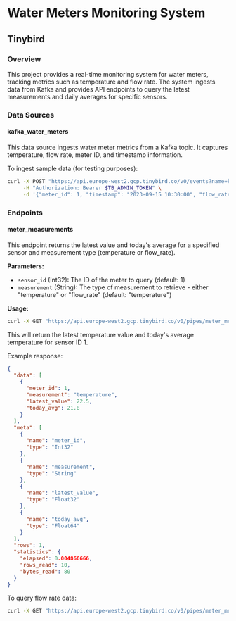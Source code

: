 
# Water Meters Monitoring System

## Tinybird

### Overview
This project provides a real-time monitoring system for water meters, tracking metrics such as temperature and flow rate. The system ingests data from Kafka and provides API endpoints to query the latest measurements and daily averages for specific sensors.

### Data Sources

#### kafka_water_meters
This data source ingests water meter metrics from a Kafka topic. It captures temperature, flow rate, meter ID, and timestamp information.

To ingest sample data (for testing purposes):
```bash
curl -X POST "https://api.europe-west2.gcp.tinybird.co/v0/events?name=kafka_water_meters" \
     -H "Authorization: Bearer $TB_ADMIN_TOKEN" \
     -d '{"meter_id": 1, "timestamp": "2023-09-15 10:30:00", "flow_rate": 1.8, "temperature": 22.5}'
```

### Endpoints

#### meter_measurements
This endpoint returns the latest value and today's average for a specified sensor and measurement type (temperature or flow_rate).

**Parameters:**
- `sensor_id` (Int32): The ID of the meter to query (default: 1)
- `measurement` (String): The type of measurement to retrieve - either "temperature" or "flow_rate" (default: "temperature")

**Usage:**
```bash
curl -X GET "https://api.europe-west2.gcp.tinybird.co/v0/pipes/meter_measurements.json?token=$TB_ADMIN_TOKEN&sensor_id=1&measurement=temperature"
```

This will return the latest temperature value and today's average temperature for sensor ID 1.

Example response:
```json
{
  "data": [
    {
      "meter_id": 1,
      "measurement": "temperature",
      "latest_value": 22.5,
      "today_avg": 21.8
    }
  ],
  "meta": [
    {
      "name": "meter_id",
      "type": "Int32"
    },
    {
      "name": "measurement",
      "type": "String"
    },
    {
      "name": "latest_value",
      "type": "Float32"
    },
    {
      "name": "today_avg",
      "type": "Float64"
    }
  ],
  "rows": 1,
  "statistics": {
    "elapsed": 0.004866666,
    "rows_read": 10,
    "bytes_read": 80
  }
}
```

To query flow rate data:
```bash
curl -X GET "https://api.europe-west2.gcp.tinybird.co/v0/pipes/meter_measurements.json?token=$TB_ADMIN_TOKEN&sensor_id=1&measurement=flow_rate"
```
